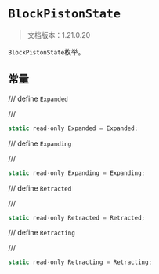 # `BlockPistonState`

> 文档版本：1.21.0.20

`BlockPistonState`枚举。

## 常量

/// define
`Expanded`


///

```js
static read-only Expanded = Expanded;
```


/// define
`Expanding`


///

```js
static read-only Expanding = Expanding;
```


/// define
`Retracted`


///

```js
static read-only Retracted = Retracted;
```


/// define
`Retracting`


///

```js
static read-only Retracting = Retracting;
```


